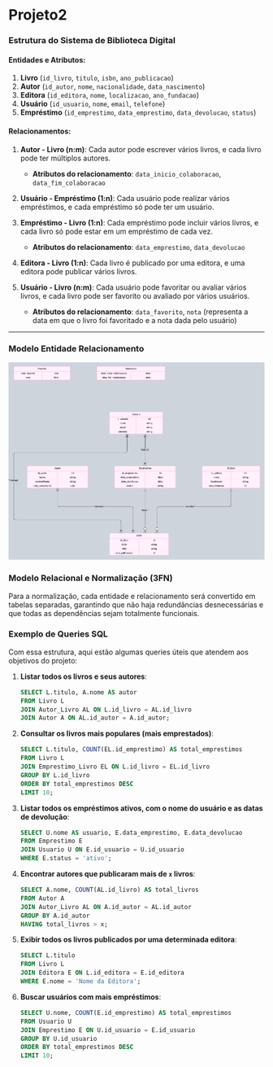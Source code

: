 # Projeto2
 
### Estrutura do Sistema de Biblioteca Digital

#### Entidades e Atributos:
1. **Livro** (`id_livro`, `titulo`, `isbn`, `ano_publicacao`)
2. **Autor** (`id_autor`, `nome`, `nacionalidade`, `data_nascimento`)
3. **Editora** (`id_editora`, `nome`, `localizacao`, `ano_fundacao`)
4. **Usuário** (`id_usuario`, `nome`, `email`, `telefone`)
5. **Empréstimo** (`id_emprestimo`, `data_emprestimo`, `data_devolucao`, `status`)

#### Relacionamentos:
1. **Autor - Livro (n:m)**: Cada autor pode escrever vários livros, e cada livro pode ter múltiplos autores.
   - **Atributos do relacionamento**: `data_inicio_colaboracao`, `data_fim_colaboracao`

2. **Usuário - Empréstimo (1:n)**: Cada usuário pode realizar vários empréstimos, e cada empréstimo só pode ter um usuário.

3. **Empréstimo - Livro (1:n)**: Cada empréstimo pode incluir vários livros, e cada livro só pode estar em um empréstimo de cada vez.
   - **Atributos do relacionamento**: `data_emprestimo`, `data_devolucao`
   
4. **Editora - Livro (1:n)**: Cada livro é publicado por uma editora, e uma editora pode publicar vários livros.

5. **Usuário - Livro (n:m)**: Cada usuário pode favoritar ou avaliar vários livros, e cada livro pode ser favorito ou avaliado por vários usuários.
   - **Atributos do relacionamento**: `data_favorito`, `nota` (representa a data em que o livro foi favoritado e a nota dada pelo usuário)

---
### Modelo Entidade Relacionamento

![alt text](image.png)

### Modelo Relacional e Normalização (3FN)

Para a normalização, cada entidade e relacionamento será convertido em tabelas separadas, garantindo que não haja redundâncias desnecessárias e que todas as dependências sejam totalmente funcionais.

### Exemplo de Queries SQL

Com essa estrutura, aqui estão algumas queries úteis que atendem aos objetivos do projeto:
1. **Listar todos os livros e seus autores**:
   ```sql
   SELECT L.titulo, A.nome AS autor
   FROM Livro L
   JOIN Autor_Livro AL ON L.id_livro = AL.id_livro
   JOIN Autor A ON AL.id_autor = A.id_autor;
   ```

2. **Consultar os livros mais populares (mais emprestados)**:
   ```sql
   SELECT L.titulo, COUNT(EL.id_emprestimo) AS total_emprestimos
   FROM Livro L
   JOIN Emprestimo_Livro EL ON L.id_livro = EL.id_livro
   GROUP BY L.id_livro
   ORDER BY total_emprestimos DESC
   LIMIT 10;
   ```

3. **Listar todos os empréstimos ativos, com o nome do usuário e as datas de devolução**:
   ```sql
   SELECT U.nome AS usuario, E.data_emprestimo, E.data_devolucao
   FROM Emprestimo E
   JOIN Usuario U ON E.id_usuario = U.id_usuario
   WHERE E.status = 'ativo';
   ```

4. **Encontrar autores que publicaram mais de `x` livros**:
   ```sql
   SELECT A.nome, COUNT(AL.id_livro) AS total_livros
   FROM Autor A
   JOIN Autor_Livro AL ON A.id_autor = AL.id_autor
   GROUP BY A.id_autor
   HAVING total_livros > x;
   ```

5. **Exibir todos os livros publicados por uma determinada editora**:
   ```sql
   SELECT L.titulo
   FROM Livro L
   JOIN Editora E ON L.id_editora = E.id_editora
   WHERE E.nome = 'Nome da Editora';
   ```

6. **Buscar usuários com mais empréstimos**:
   ```sql
   SELECT U.nome, COUNT(E.id_emprestimo) AS total_emprestimos
   FROM Usuario U
   JOIN Emprestimo E ON U.id_usuario = E.id_usuario
   GROUP BY U.id_usuario
   ORDER BY total_emprestimos DESC
   LIMIT 10;
   ```